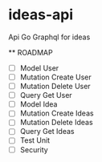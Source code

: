 # ideas-api
Api Go Graphql for ideas

** ROADMAP

- [ ] Model    User
- [ ] Mutation Create User
- [ ] Mutation Delete User
- [ ] Query    Get    User
- [ ] Model    Idea
- [ ] Mutation Create Ideas
- [ ] Mutation Delete Ideas
- [ ] Query    Get    Ideas
- [ ] Test Unit
- [ ] Security 
